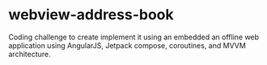 # webview-address-book
Coding challenge to create implement it using an embedded an offline web application using AngularJS, Jetpack compose, coroutines, and MVVM architecture.
